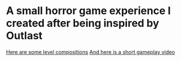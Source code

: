 # A small horror game experience I created after being inspired by Outlast
[Here are some level compositions](https://www.instagram.com/p/C2Li9e0Iakh/?img_index=5)
[And here is a short gameplay video](https://www.instagram.com/p/C2N6EG9OEqK/)
